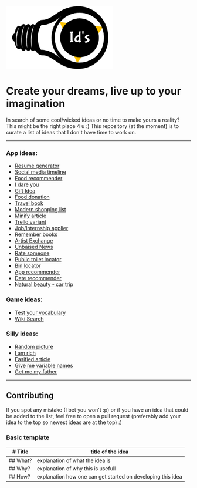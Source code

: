 ![ideas logo](./assets/images/logo.png)

# Create your dreams, live up to your imagination

In search of some cool/wicked ideas or no time to make yours a reality? This might be the right place 4 u :)
This repository (at the moment) is to curate a list of ideas that I don't have time to work on.

---

### App ideas:

- [Resume generator](./assets/md/resumeGenerator.md)
- [Social media timeline](./assets/md/socialMediaTimeline.md)
- [Food recommender](./assets/md/foodRecommender.md)
- [I dare you](./assets/md/iDareYou.md)
- [Gift Idea](./assets/md/giftIdeas.md)
- [Food donation](./assets/md/findCharities.md)
- [Travel book](./assets/md/travelBook.md)
- [Modern shopping list](./assets/md/modernShoppinglist.md)
- [Minify article](./assets/md/minifyArticle.md)
- [Trello variant](./assets/md/trelloVariant.md)
- [Job/Internship applier](./assets/md/jobApplier.md)
- [Remember books](./assets/md/rememberBooks.md)
- [Artist Exchange](./assets/md/artistExchange.md)
- [Unbaised News](./assets/md/unbaisedNews.md)
- [Rate someone](./assets/md/rateSomeone.md)
- [Public toilet locator](./assets/md/publicToiletLocator.md)
- [Bin locator](./assets/md/binLocator.md)
- [App recommender](./assets/md/appRecommender.md)
- [Date recommender](./assets/md/dateRecommender.md)
- [Natural beauty - car trip](./assets/md/naturalBeautyCarTrip.md)

### Game ideas:

- [Test your vocabulary](./assets/md/testYourVocab.md)
- [Wiki Search](./assets/md/wikiSearch.md)

### Silly ideas:

- [Random picture](./assets/md/randomPicture.md)
- [I am rich](./assets/md/iAmRich.md)
- [Easified article](./assets/md/articleBreakdown.md)
- [Give me variable names](./assets/md/variableNamesForProgrammers.md)
- [Get me my father](./assets/md/getMeMyFather.md)

---

## Contributing

If you spot any mistake (I bet you won't :p) or if you have an idea that could be added to the list, feel free to open a pull request (preferably add your idea to the top so newest ideas are at the top) :)

### Basic template

| # Title  | title of the idea                                           |
| -------- | ----------------------------------------------------------- |
| ## What? | explanation of what the idea is                             |
| ## Why?  | explanation of why this is usefull                          |
| ## How?  | explanation how one can get started on developing this idea |
